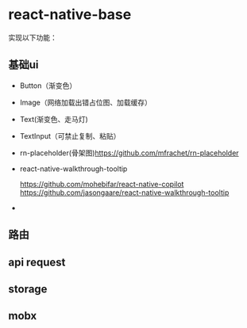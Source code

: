 # react-native-base
实现以下功能：
## 基础ui
 * Button（渐变色）
 * Image（网络加载出错占位图、加载缓存）
 * Text(渐变色、走马灯)
 * TextInput（可禁止复制、粘贴）
 * rn-placeholder(骨架图)https://github.com/mfrachet/rn-placeholder
 * react-native-walkthrough-tooltip
   
   https://github.com/mohebifar/react-native-copilot
   https://github.com/jasongaare/react-native-walkthrough-tooltip
 * 

 ## 路由
 
 ## api request

 ## storage

 ## mobx
